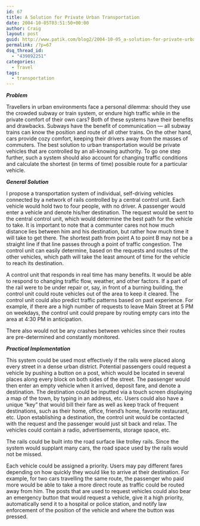 ```yaml
---
id: 67
title: A Solution for Private Urban Transportation
date: 2004-10-05T03:51:50+00:00
author: Craig
layout: post
guid: http://www.patik.com/blog2/2004-10-05_a-solution-for-private-urban-transportation.html
permalink: /?p=67
dsq_thread_id:
  - "439892251"
categories:
  - Travel
tags:
  - transportation
---
```

**_Problem_**
  
Travellers in urban environments face a personal dilemma: should they use the crowded subway or train system, or endure high traffic while in the private comfort of their own cars? Both of these systems have their benefits and drawbacks. Subways have the benefit of communication &#8212; all subway trains can know the position and route of all other trains. On the other hand, cars provide cozy comfort, keeping their drivers away from the masses of commuters. The best solution to urban transportation would be private vehicles that are controlled by an all-knowing authority. To go one step further, such a system should also account for changing traffic conditions and calculate the shortest (in terms of time) possible route for a particular vehicle.

**_General Solution_**
  
I propose a transportation system of individual, self-driving vehicles connected by a network of rails controlled by a central control unit. Each vehicle would hold two to four people, with no driver. A passenger would enter a vehicle and denote his/her destination. The request would be sent to the central control unit, which would determine the best path for the vehicle to take. It is important to note that a communter cares not how much distance lies between him and his destination, but rather how much time it will take to get there. The shortest path from point A to point B may not be a straight line if that line passes through a point of traffic congestion. The control unit can easily determine, based on the requests and routes of the other vehicles, which path will take the least amount of time for the vehicle to reach its destination.

A control unit that responds in real time has many benefits. It would be able to respond to changing traffic flow, weather, and other factors. If a part of the rail were to be under repair or, say, in front of a burning building, the control unit could route vehicles out of the area to keep it cleared. The control unit could also predict traffic patterns based on past experience. For example, if there are a high number of requests to leave Main Street at 5 PM on weekdays, the control unit could prepare by routing empty cars into the area at 4:30 PM in anticipation. 

There also would not be any crashes between vehicles since their routes are pre-determined and constantly monitored. 

**_Practical Implementation_**
  
This system could be used most effectively if the rails were placed along every street in a dense urban district. Potential passengers could request a vehicle by pushing a button on a post, which would be located in several places along every block on both sides of the street. The passenger would then enter an empty vehicle when it arrived, deposit fare, and denote a destination. The destination could be inputted via a touch screen displaying a map of the town, by typing in an address, etc. Users could also have a unique &#8220;key&#8221; that would bill their fare as well as keep track of frequent destinations, such as their home, office, friend&#8217;s home, favorite restaurant, etc. Upon establishing a destination, the control unit would be contacted with the request and the passenger would just sit back and relax. The vehicles could contain a radio, advertisements, storage space, etc. 

The rails could be built into the road surface like trolley rails. Since the system would supplant many cars, the road space used by the rails would not be missed.

Each vehicle could be assigned a priority. Users may pay different fares depending on how quickly they would like to arrive at their destination. For example, for two cars travelling the same route, the passenger who paid more would be able to take a more direct route as traffic could be routed away from him. The posts that are used to request vehicles could also bear an emergency button that would request a vehicle, give it a high priority, automatically send it to a hospital or police station, and notify law enforcement of the position of the vehicle and where the button was pressed.